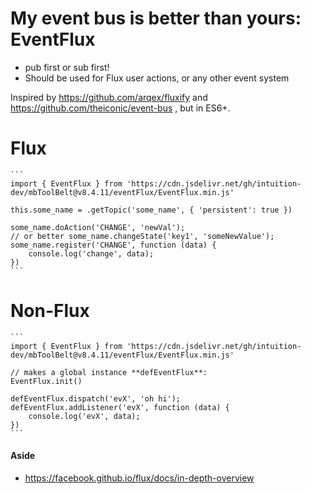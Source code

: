 
# My event bus is better than yours: EventFlux

- pub first or sub first!
- Should be used for Flux user actions, or any other event system


Inspired by https://github.com/arqex/fluxify and https://github.com/theiconic/event-bus
, but in ES6+.

# Flux

    ```
    import { EventFlux } from 'https://cdn.jsdelivr.net/gh/intuition-dev/mbToolBelt@v8.4.11/eventFlux/EventFlux.min.js'
    
    this.some_name = .getTopic('some_name', { 'persistent': true })

    some_name.doAction('CHANGE', 'newVal');
    // or better some_name.changeState('key1', 'someNewValue');
    some_name.register('CHANGE', function (data) {
        console.log('change', data);
    })
    ```

# Non-Flux

    ```
    import { EventFlux } from 'https://cdn.jsdelivr.net/gh/intuition-dev/mbToolBelt@v8.4.11/eventFlux/EventFlux.min.js'
    
    // makes a global instance **defEventFlux**:
    EventFlux.init()

    defEventFlux.dispatch('evX', 'oh hi');
    defEventFlux.addListener('evX', function (data) {
        console.log('evX', data);
    })
    ```

#### Aside

- https://facebook.github.io/flux/docs/in-depth-overview

